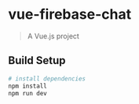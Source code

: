 # vue-firebase-chat

> A Vue.js project

## Build Setup

``` bash
# install dependencies
npm install
npm run dev
